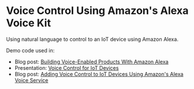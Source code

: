 # Voice Control Using Amazon's Alexa Voice Kit

Using natural language to control to an IoT device using Amazon Alexa.

Demo code used in:
* Blog post: [Building Voice-Enabled Products With Amazon Alexa](https://gigaom.com/2017/01/30/building-voice-enabled-products-with-amazon-alexa/)
* Presentation: [Voice Control for IoT Devices](https://drive.google.com/open?id=1L7IA51pHGwADV-24xgGJJohklzslQ3jvxzD5cXlFBp8)
* Blog post: [Adding Voice Control to IoT Devices Using Amazon's Alexa Voice Service](https://10xnation.com/voice-control-iot-devices-alexa-voice-service/)

